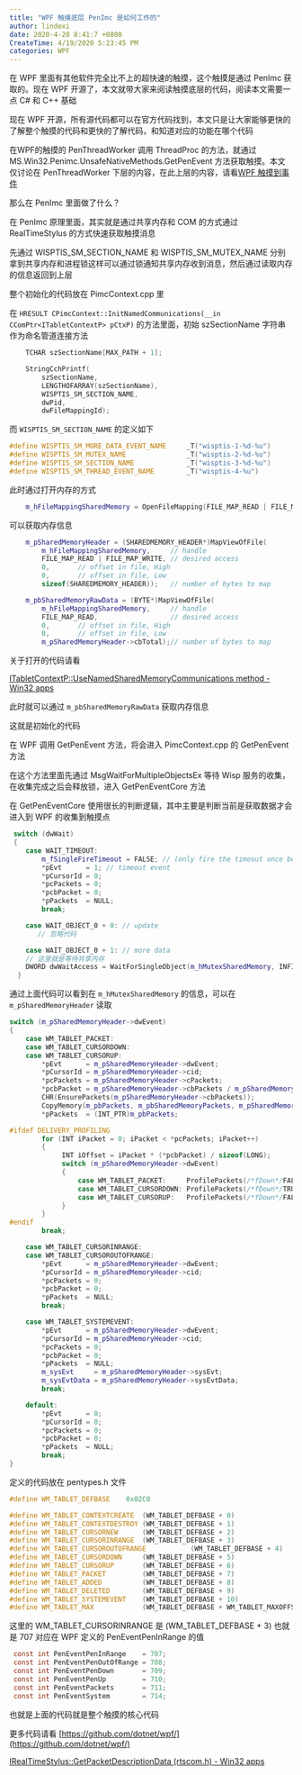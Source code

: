 ```yaml
---
title: "WPF 触摸底层 PenImc 是如何工作的"
author: lindexi
date: 2020-4-20 8:41:7 +0800
CreateTime: 4/19/2020 5:23:45 PM
categories: WPF
---
```


在 WPF 里面有其他软件完全比不上的超快速的触摸，这个触摸是通过 PenImc 获取的。现在 WPF 开源了，本文就带大家来阅读触摸底层的代码，阅读本文需要一点 C# 和 C++ 基础

<!--more-->


<!-- CreateTime:4/19/2020 5:23:45 PM -->

<!-- 发布 -->

现在 WPF 开源，所有源代码都可以在官方代码找到，本文只是让大家能够更快的了解整个触摸的代码和更快的了解代码，和知道对应的功能在哪个代码

在WPF的触摸的 PenThreadWorker 调用 ThreadProc 的方法，就通过 MS.Win32.Penimc.UnsafeNativeMethods.GetPenEvent 方法获取触摸。本文仅讨论在 PenThreadWorker 下层的内容，在此上层的内容，请看[WPF 触摸到事件](https://blog.lindexi.com/post/WPF-%E8%A7%A6%E6%91%B8%E5%88%B0%E4%BA%8B%E4%BB%B6.html)

那么在 PenImc 里面做了什么？

在 PenImc 原理里面，其实就是通过共享内存和 COM 的方式通过 RealTimeStylus 的方式快速获取触摸消息

先通过 WISPTIS_SM_SECTION_NAME 和 WISPTIS_SM_MUTEX_NAME 分别拿到共享内存和进程锁这样可以通过锁通知共享内存收到消息，然后通过读取内存的信息返回到上层

整个初始化的代码放在 PimcContext.cpp 里

在 `HRESULT CPimcContext::InitNamedCommunications(__in CComPtr<ITabletContextP> pCtxP)` 的方法里面，初始 szSectionName 字符串作为命名管道连接方法

```C++
    TCHAR szSectionName[MAX_PATH + 1];

    StringCchPrintf(
        szSectionName,
        LENGTHOFARRAY(szSectionName),
        WISPTIS_SM_SECTION_NAME,
        dwPid,
        dwFileMappingId);
```

而 `WISPTIS_SM_SECTION_NAME` 的定义如下

```C++
#define WISPTIS_SM_MORE_DATA_EVENT_NAME     _T("wisptis-1-%d-%u")
#define WISPTIS_SM_MUTEX_NAME               _T("wisptis-2-%d-%u")
#define WISPTIS_SM_SECTION_NAME             _T("wisptis-3-%d-%u")
#define WISPTIS_SM_THREAD_EVENT_NAME        _T("wisptis-4-%u")
```

此时通过打开内存的方式

```C++
    m_hFileMappingSharedMemory = OpenFileMapping(FILE_MAP_READ | FILE_MAP_WRITE, FALSE, szSectionName);
```

可以获取内存信息

```C++
    m_pSharedMemoryHeader = (SHAREDMEMORY_HEADER*)MapViewOfFile(
        m_hFileMappingSharedMemory,     // handle
        FILE_MAP_READ | FILE_MAP_WRITE, // desired access
        0,       // offset in file, High
        0,       // offset in file, Low
        sizeof(SHAREDMEMORY_HEADER));   // number of bytes to map

    m_pbSharedMemoryRawData = (BYTE*)MapViewOfFile(
        m_hFileMappingSharedMemory,     // handle
        FILE_MAP_READ,                  // desired access
        0,       // offset in file, High
        0,       // offset in file, Low
        m_pSharedMemoryHeader->cbTotal);// number of bytes to map
```

关于打开的代码请看

[ITabletContextP::UseNamedSharedMemoryCommunications method - Win32 apps](https://docs.microsoft.com/en-us/windows/win32/tablet/itabletcontextp-usenamedsharedmemorycommunications )

此时就可以通过 `m_pbSharedMemoryRawData` 获取内存信息

这就是初始化的代码

在 WPF 调用 GetPenEvent 方法，将会进入 PimcContext.cpp 的 GetPenEvent 方法

在这个方法里面先通过 MsgWaitForMultipleObjectsEx 等待 Wisp 服务的收集，在收集完成之后会释放锁，进入 GetPenEventCore 方法

在 GetPenEventCore 使用很长的判断逻辑，其中主要是判断当前是获取数据才会进入到 WPF 的收集到触摸点

```C++
 switch (dwWait)
 {
    case WAIT_TIMEOUT:
        m_fSingleFireTimeout = FALSE; // (only fire the timeout once before more data shows up)
        *pEvt      = 1; // timeout event
        *pCursorId = 0;
        *pcPackets = 0;
        *pcbPacket = 0;
        *pPackets  = NULL;
        break;

    case WAIT_OBJECT_0 + 0: // update
       // 忽略代码

    case WAIT_OBJECT_0 + 1: // more data
    // 这里就是等待共享内存
    DWORD dwWaitAccess = WaitForSingleObject(m_hMutexSharedMemory, INFINITE);
  }
```

通过上面代码可以看到在 `m_hMutexSharedMemory` 的信息，可以在 `m_pSharedMemoryHeader` 读取

```C++
switch (m_pSharedMemoryHeader->dwEvent)
{
    case WM_TABLET_PACKET:
    case WM_TABLET_CURSORDOWN:
    case WM_TABLET_CURSORUP:
        *pEvt      = m_pSharedMemoryHeader->dwEvent;
        *pCursorId = m_pSharedMemoryHeader->cid;
        *pcPackets = m_pSharedMemoryHeader->cPackets;
        *pcbPacket = m_pSharedMemoryHeader->cbPackets / m_pSharedMemoryHeader->cPackets;
        CHR(EnsurePackets(m_pSharedMemoryHeader->cbPackets));
        CopyMemory(m_pbPackets, m_pbSharedMemoryPackets, m_pSharedMemoryHeader->cbPackets);
        *pPackets  = (INT_PTR)m_pbPackets;

#ifdef DELIVERY_PROFILING
        for (INT iPacket = 0; iPacket < *pcPackets; iPacket++)
        {
             INT iOffset = iPacket * (*pcbPacket) / sizeof(LONG);
             switch (m_pSharedMemoryHeader->dwEvent)
             {
                 case WM_TABLET_PACKET:     ProfilePackets(/*fDown*/FALSE, /*fUp*/FALSE, ((LONG*)m_pbSharedMemoryPackets)[iOffset + 0], ((LONG*)m_pbSharedMemoryPackets)[iOffset + 1]); break;
                 case WM_TABLET_CURSORDOWN: ProfilePackets(/*fDown*/TRUE,  /*fUp*/FALSE, ((LONG*)m_pbSharedMemoryPackets)[iOffset + 0], ((LONG*)m_pbSharedMemoryPackets)[iOffset + 1]); break;
                 case WM_TABLET_CURSORUP:   ProfilePackets(/*fDown*/FALSE, /*fUp*/TRUE,  ((LONG*)m_pbSharedMemoryPackets)[iOffset + 0], ((LONG*)m_pbSharedMemoryPackets)[iOffset + 1]); break;
             }
        }
#endif
        break;

    case WM_TABLET_CURSORINRANGE:
    case WM_TABLET_CURSOROUTOFRANGE:
        *pEvt      = m_pSharedMemoryHeader->dwEvent;
        *pCursorId = m_pSharedMemoryHeader->cid;
        *pcPackets = 0;
        *pcbPacket = 0;
        *pPackets  = NULL;
        break;

    case WM_TABLET_SYSTEMEVENT:
        *pEvt      = m_pSharedMemoryHeader->dwEvent;
        *pCursorId = m_pSharedMemoryHeader->cid;
        *pcPackets = 0;
        *pcbPacket = 0;
        *pPackets  = NULL;
        m_sysEvt     = m_pSharedMemoryHeader->sysEvt;
        m_sysEvtData = m_pSharedMemoryHeader->sysEvtData;
        break;

    default:
        *pEvt      = 0;
        *pCursorId = 0;
        *pcPackets = 0;
        *pcbPacket = 0;
        *pPackets  = NULL;
        break;
}
```


定义的代码放在 pentypes.h 文件

```C++
#define WM_TABLET_DEFBASE    0x02C0

#define WM_TABLET_CONTEXTCREATE  (WM_TABLET_DEFBASE + 0)
#define WM_TABLET_CONTEXTDESTROY (WM_TABLET_DEFBASE + 1)
#define WM_TABLET_CURSORNEW      (WM_TABLET_DEFBASE + 2)
#define WM_TABLET_CURSORINRANGE  (WM_TABLET_DEFBASE + 3)
#define WM_TABLET_CURSOROUTOFRANGE           (WM_TABLET_DEFBASE + 4)
#define WM_TABLET_CURSORDOWN     (WM_TABLET_DEFBASE + 5)
#define WM_TABLET_CURSORUP       (WM_TABLET_DEFBASE + 6)
#define WM_TABLET_PACKET         (WM_TABLET_DEFBASE + 7)
#define WM_TABLET_ADDED          (WM_TABLET_DEFBASE + 8)
#define WM_TABLET_DELETED        (WM_TABLET_DEFBASE + 9)
#define WM_TABLET_SYSTEMEVENT    (WM_TABLET_DEFBASE + 10)
#define WM_TABLET_MAX            (WM_TABLET_DEFBASE + WM_TABLET_MAXOFFSET)
```

这里的 WM_TABLET_CURSORINRANGE 是 (WM_TABLET_DEFBASE + 3) 也就是 707 对应在 WPF 定义的 PenEventPenInRange 的值

```csharp
 const int PenEventPenInRange    = 707;
 const int PenEventPenOutOfRange = 708;
 const int PenEventPenDown       = 709;
 const int PenEventPenUp         = 710;
 const int PenEventPackets       = 711;
 const int PenEventSystem        = 714;
```

也就是上面的代码就是整个触摸的核心代码

更多代码请看 [https://github.com/dotnet/wpf/](https://github.com/dotnet/wpf/) 

[IRealTimeStylus::GetPacketDescriptionData (rtscom.h) - Win32 apps](https://docs.microsoft.com/zh-cn/windows/win32/api/rtscom/nf-rtscom-irealtimestylus-getpacketdescriptiondata?redirectedfrom=MSDN )

